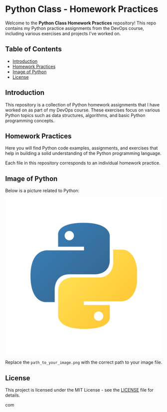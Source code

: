 # Python Class - Homework Practices

Welcome to the **Python Class Homework Practices** repository! This repo contains my Python practice assignments from the DevOps course, including various exercises and projects I've worked on.

## Table of Contents
- [Introduction](#introduction)
- [Homework Practices](#homework-practices)
- [Image of Python](#image-of-python)
- [License](#license)

## Introduction

This repository is a collection of Python homework assignments that I have worked on as part of my DevOps course. These exercises focus on various Python topics such as data structures, algorithms, and basic Python programming concepts.

## Homework Practices

Here you will find Python code examples, assignments, and exercises that help in building a solid understanding of the Python programming language.

Each file in this repository corresponds to an individual homework practice.

## Image of Python

Below is a picture related to Python:

![Python Image](pics/python.png)

Replace the `path_to_your_image.png` with the correct path to your image file.

## License

This project is licensed under the MIT License - see the [LICENSE](LICENSE) file for details.


com